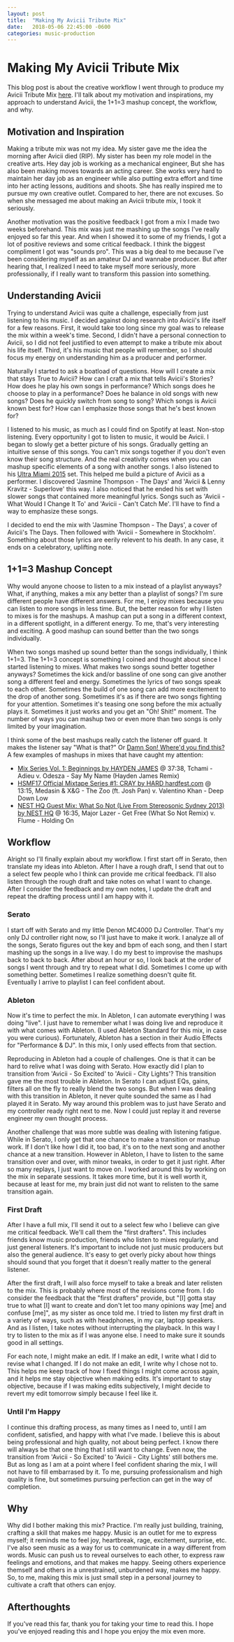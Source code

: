 ```yaml
---
layout: post
title:  "Making My Avicii Tribute Mix"
date:   2018-05-06 22:45:00 -0600
categories: music-production
---
```


# Making My Avicii Tribute Mix

This blog post is about the creative workflow I went through to produce my Avicii Tribute Mix
[here](https://soundcloud.com/vicyap/avicii-tribute-mix). I'll talk about my motivation and inspirations, my approach
to understand Avicii, the 1+1=3 mashup concept, the workflow, and why.

## Motivation and Inspiration

Making a tribute mix was not my idea. My sister gave me the idea the morning after Avicii died (RIP). My sister has
been my role model in the creative arts. Hey day job is working as a mechanical engineer, But  she has  also been
making moves towards an acting career. She works very hard to maintain her day job as an engineer while also putting
extra effort and time into her acting lessons, auditions and shoots. She has really inspired me to pursue my own
creative outlet. Compared to her, there are not excuses. So when she messaged me about making an Avicii tribute mix, I
took it seriously.

Another motivation was the positive feedback I got from a mix I made two weeks beforehand. This mix was just me mashing
up the songs I've really enjoyed so far this year. And when I showed it to some of my friends, I got a lot of positive
reviews and some critical feedback. I think the biggest compliment I got was "sounds pro". This was a big deal to me
because I've been considering myself as an amateur DJ and wannabe producer. But after hearing that, I realized I need
to take myself more seriously, more professionally, if I really want to transform this passion into something.

## Understanding Avicii

Trying to understand Avicii was quite a challenge, especially from just listening to his music. I decided against
doing research into Avicii's life itself for a few reasons. First, it would take too long since my goal was to release
the mix within a week's time. Second, I didn't have a personal connection to Avicii, so I did not feel justified to
even attempt to make a tribute mix about his life itself. Third, it's his music that people will remember, so I should
focus my energy on understanding him as a producer and performer.

Naturally I started to ask a boatload of questions. How will I create a mix that stays True to Avicii? How can I
craft a mix that tells Avicii's Stories? How does he play his own songs in performance? Which songs does he choose to
play in a performance? Does he balance in old songs with new songs? Does he quickly switch from song to song? Which
songs is Avicii known best for? How can I emphasize those songs that he's best known for?

I listened to his music, as much as I could find on Spotify at least. Non-stop listening. Every opportunity I got to
listen to music, it would be Avicii. I began to  slowly get a better picture of his songs. Gradually  getting an
intuitive sense of this songs. You can't mix songs together if you don't even know their song structure. And the real
creativity comes when you can mashup specific elements of a song with another songs. I also listened to his 
[Ultra Miami 2015](https://soundcloud.com/aviciiofficial/ultra15) set. This helped me build a picture of Avicii as a
performer. I discovered 'Jasmine Thompson - The Days' and 'Avicii & Lenny Kravitz - Superlove' this way. I also
noticed that he ended his set with slower songs that contained more meaningful lyrics. Songs such as
'Avicii - What Would I Change It To' and 'Avicii - Can't Catch Me'. I'll have to find a way to emphasize these songs.

I decided to end the mix with 'Jasmine Thompson - The Days', a cover of Avicii's The Days. Then followed with
'Avicii - Somewhere in Stockholm'. Something about those lyrics are  eerily relevent to his death. In any case, it ends
on a celebratory, uplifting note.

## 1+1=3 Mashup Concept

Why would anyone choose to listen to a mix instead of a playlist anyways? What, if anything, makes a mix any better
than a playlist of songs? I'm sure different people have different answers. For me, I enjoy mixes because you can
listen to more songs in less time. But, the better reason for why I listen to mixes is for the mashups. A mashup can
put a song in a different context, in a different spotlight, in a different energy. To me, that's very interesting
and exciting. A good mashup can sound better than the two songs individually.

When two songs mashed up sound better than the songs individually, I think 1+1=3. The 1+1=3 concept is something I
coined and thought about since I started listening to mixes. What makes two songs sound better together anyways?
Sometimes the kick and/or bassline of one song can give another song a different feel and energy. Sometimes the lyrics
of two songs speak to each other. Sometimes the build of one song can add more excitement to the drop of another song.
Sometimes it's as if there are two songs fighting for your attention. Sometimes it's teasing one song before the mix
actually plays it. Sometimes it just works and you get an "Oh! Shit!" moment. The number of ways you can mashup two or
even more than two songs is only limited by your imagination.

I think some of the best mashups really catch the listener off guard. It makes the listener say "What is that?" Or
[Damn Son! Where'd you find this?](https://www.youtube.com/watch?v=s_x_4UElTDI) A few examples of mashups in mixes
that have caught my attention:

* [Mix Series Vol. 1: Beginnings by HAYDEN JAMES](https://soundcloud.com/haydenjamesartist/mix-series-vol-1-beginnings) @ 37:38, Tchami - Adieu v. Odesza - Say My Name (Hayden James Remix)
* [HSMF17 Official Mixtape Series #1: CRAY by HARD hardfest.com](https://soundcloud.com/hardfest/hsmf17_cray) @ 13:15, Medasin & X&G - The Zoo (ft. Josh Pan) v. Valentino Khan - Deep Down Low
* [NEST HQ Guest Mix: What So Not (Live From Stereosonic Sydney 2013) by NEST HQ](https://soundcloud.com/nesthq/nest-hq-guest-mix-what-so-not) @ 16:35, Major Lazer - Get Free (What So Not Remix) v. Flume - Holding On

## Workflow

Alright so I'll finally explain about my workflow. I first start off in Serato, then translate my ideas into Ableton.
After I have a rough draft, I send that out to a select few people who I think can provide me critical feedback. I'll
also listen through the rough draft and take notes on what I want to change. After I consider the feedback and my own
notes, I update the draft and repeat the drafting process until I am happy with it.

### Serato

I start off with Serato and my little Denon MC4000 DJ Controller. That's my only DJ controller right now, so I'll just
have to make it work. I analyze all of the songs, Serato figures out the key and bpm of each song, and then I start
mashing up the songs in a live way. I do my best to improvise the mashups back to back to back. After about an hour or
so, I look back at the order of songs I went through and try to repeat what I did. Sometimes I come up with something
better. Sometimes I realize something doesn't quite fit. Eventually I arrive to playlist I can feel confident about.

### Ableton

Now it's time to perfect the mix. In Ableton, I can automate everything I was doing "live". I just have to remember
what I was doing live and reproduce it with what comes with Ableton. (I used Ableton Standard for this mix, in case
you were curious). Fortunately, Ableton has a section in their Audio Effects for "Performance & DJ". In this mix, I
only used effects from that section.

Reproducing in Ableton had a couple of challenges. One is that it can be hard to relive what I was doing with Serato.
How exactly did I plan to transition from 'Avicii - So Excited' to 'Avicii - City Lights'? This transition gave me the
most trouble in Ableton. In Serato I can adjust EQs, gains, filters all on the fly to really blend the two songs. But
when I was dealing with this transition in Ableton, it never quite sounded the same as I had played it in Serato. My
way around this problem was to just have Serato and my controller ready right next to me. Now I could just replay it
and reverse engineer my own thought process.

Another challenge that was more subtle was dealing with listening fatigue. While in Serato, I only get that one chance
to make a transition or mashup work. If I don't like how I did it, too bad, it's on to the next song and another
chance at a new transition. However in Ableton, I have to listen to the same transition over and over, with minor
tweaks, in order to get it just right. After so many replays, I just want to move on. I worked around this by working
on the mix in separate sessions. It takes more time, but it is well worth it, because at least for me, my brain just
did not want to relisten to the same transition again.

### First Draft

After I have a full mix, I'll send it out to a select few who I believe can give me critical feedback. We'll call them
the "first drafters". This includes friends know music production, friends who listen to mixes regularly, and just
general listeners. It's important to include not just music producers but also the general audience. It's easy to get
overly picky about how things should sound that you forget that it doesn't really matter to the general listener.

After the first draft, I will also force myself to take a break and later relisten to the mix. This is probably where
most of the revisions come from. I do consider the feedback that the "first drafters" provide, but "[I] gotta stay
true to what [I] want to create and don't let too many opinions way [me] and confuse [me]", as my sister as once told
me. I tried to listen my first draft in a variety of ways, such as with headphones, in my car, laptop speakers. And as
I listen, I take notes without interrupting the playback. In this way I try to listen to the mix as if I was anyone
else. I need to make sure it sounds good in all settings.

For each note, I might make an edit. If I make an edit, I write what I did to revise what I changed. If I do not make
an edit, I write why I chose not to. This helps me keep track of how I fixed things I might come across again, and it
helps me stay objective when making edits. It's important to stay objective, because if I was making edits
subjectively, I might decide to revert my edit tomorrow simply because I feel like it.

### Until I'm Happy

I continue this drafting process, as many times as I need to, until I am confident, satisfied, and happy with what
I've made. I believe this is about being professional and high quality, not about being perfect. I know there will
always be that one thing that I still want to change. Even now, the transition from 'Avicii - So Excited' to
'Avicii - City Lights' still bothers me. But as long as I am at a point where I feel confident sharing the mix, I will
not have to fill embarrased by it. To me, pursuing professionalism and high quality is fine, but sometimes pursuing
perfection can get in the way of completion.

## Why

Why did I bother making this mix? Practice. I'm really just building, training, crafting a skill that makes me happy.
Music is an outlet for me to express myself; it reminds me to feel joy, heartbreak, rage, excitement, surprise, etc.
I've also seen music as a way for us to communicate in a way different from words. Music can push us to reveal
ourselves to each other, to express raw feelings and emotions, and that makes me happy. Seeing others experience
themself and others in a unrestrained, unburdened way, makes me happy. So, to me, making this mix is just small step
in a personal journey to cultivate a craft that others can enjoy.  

## Afterthoughts

If you've read this far, thank you for taking your time to read this. I hope you've enjoyed reading this and I hope
you enjoy the mix even more.
